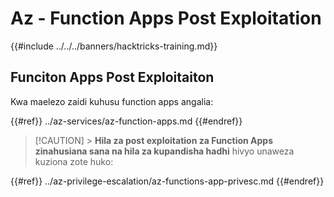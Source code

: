 # Az - Function Apps Post Exploitation

{{#include ../../../banners/hacktricks-training.md}}

## Funciton Apps Post Exploitaiton

Kwa maelezo zaidi kuhusu function apps angalia:

{{#ref}}
../az-services/az-function-apps.md
{{#endref}}

> [!CAUTION] > **Hila za post exploitation za Function Apps zinahusiana sana na hila za kupandisha hadhi** hivyo unaweza kuziona zote huko:

{{#ref}}
../az-privilege-escalation/az-functions-app-privesc.md
{{#endref}}
